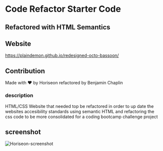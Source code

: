 # Code Refactor Starter Code

## Refactored with HTML Semantics

## Website
https://plaindemon.github.io/redesigned-octo-bassoon/
## Contribution
Made with ❤️️ by Horiseon
refactored by Benjamin Chaplin

### description
HTML/CSS Website that needed top be refactored in order to up date the websites accesibility standards using semantic HTML and refactoring the css code to be more consolidated for a coding bootcamp challenge project

## screenshot
![Horiseon-screenshot](https://user-images.githubusercontent.com/89330268/133910350-c5515c56-a760-412e-9e24-2f08f942d03c.png)
